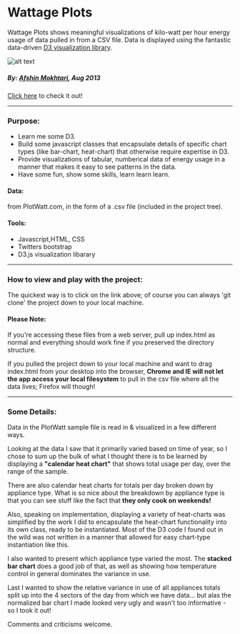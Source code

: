 Wattage Plots 
=============

Wattage Plots shows meaningful visualizations of kilo-watt per hour energy usage of data pulled in from a CSV file.   Data is displayed using the fantastic data-driven [D3 visualization library].

![alt text][logo]

##### By: [Afshin Mokhtari](https://github.com/afshinator/wattage-plots), Aug 2013
[Click here](http://acuafshin.com/plotwatt/) to check it out!

----
### Purpose:
- Learn me some D3.  
- Build some javascript classes that encapsulate details of specific chart types (like bar-chart, heat-chart) that otherwise require expertise in D3.
- Provide visualizations of tabular, numberical data of energy usage in a manner that makes it easy to see patterns in the data.
- Have some fun, show some skills, learn learn learn.

#### Data: 
from PlotWatt.com, in the form of a .csv file (included in the project tree).

#### Tools:
- Javascript,HTML, CSS
- Twitters bootstrap
- D3.js visualization libarary


<hr>

### How to view and play with the project:
The quickest way is to click on the link above; of course you can always 'git clone' the project down to your local machine.

#### Please Note:

If you're accessing these files from a web server, pull up index.html as normal and everything should work fine if you preserved the directory structure.

If you pulled the project down to your local machine and want to  drag index.html from your desktop into the browser, <b>Chrome and IE will not let the app access your local filesystem</b> to pull in the csv file where all the data lives; Firefox will though!</i>


---
### Some Details:
Data in the PlotWatt sample file is read in & visualized in a few different ways.

Looking at the data I saw that it primarily varied based on time of year, so I chose to sum up the bulk of what I thought there is to be learned by displaying a <b>"calendar heat chart"</b> that shows total usage per day, over the range of the sample.

There are also calendar heat charts for totals per day broken down by appliance type.  What is so nice about the breakdown by appliance type is that you can see stuff like the fact that <b>they only cook on weekends!</b>

Also, speaking on implementation, displaying a variety of heat-charts was simplified by the work I did to encapsulate the heat-chart functionality into its own class, ready to be instantiated.  Most of the D3 code I found out in the wild was not written in a manner that allowed for easy chart-type instantiation like this.

I also wanted to present which appliance type varied the most.  The <b>stacked bar chart</b> does a good job of that, as well as showing how temperature control in general dominates the variance in use.

Last I wanted to show the relative variance in use of all appliances totals split up into the 4 sectors of the day from which we have data... but alas the normalized bar chart I made looked very ugly and wasn't too informative - so I took it out!

Comments and criticisms welcome.

[D3 visualization library]:http://d3js.org/
[logo]:http://acuafshin.com/plotwatt/img/logo1.png "PlotWatt logo"